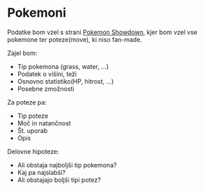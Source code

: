 # Pokemoni

Podatke bom vzel s strani [Pokemon Showdown](https://dex.pokemonshowdown.com/pokemon), kjer bom vzel vse pokemone ter poteze(move), ki niso fan-made.

Zajel bom:
- Tip pokemona (grass, water, ...)
- Podatek o višini, teži
- Osnovno statistiko(HP, hitrost, ...)
- Posebne zmožnosti

Za poteze pa:
- Tip poteze
- Moč in natančnost
- Št. uporab
- Opis

Delovne hipoteze:
- Ali obstaja najboljši tip pokemona?
- Kaj pa najslabši?
- Ali obstajajo boljši tipi potez?
